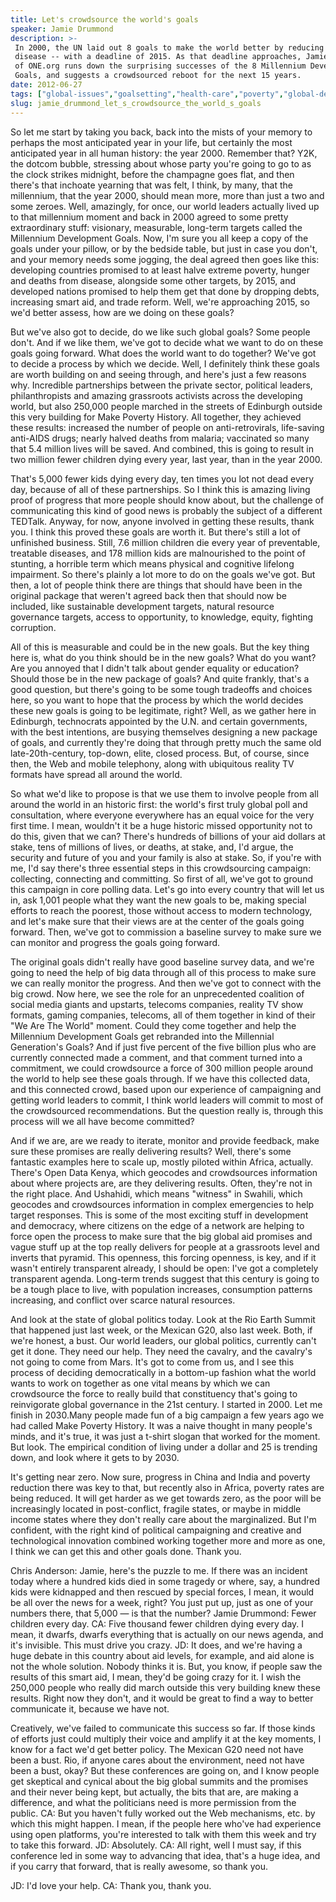 ```yaml
---
title: Let's crowdsource the world's goals
speaker: Jamie Drummond
description: >-
 In 2000, the UN laid out 8 goals to make the world better by reducing poverty and
 disease -- with a deadline of 2015. As that deadline approaches, Jamie Drummond
 of ONE.org runs down the surprising successes of the 8 Millennium Development
 Goals, and suggests a crowdsourced reboot for the next 15 years.
date: 2012-06-27
tags: ["global-issues","goalsetting","health-care","poverty","global-development"]
slug: jamie_drummond_let_s_crowdsource_the_world_s_goals
---
```


So let me start by taking you back, back into the mists of your memory to perhaps the most
anticipated year in your life, but certainly the most anticipated year in all human
history: the year 2000. Remember that? Y2K, the dotcom bubble, stressing about whose party
you're going to go to as the clock strikes midnight, before the champagne goes flat, and
then there's that inchoate yearning that was felt, I think, by many, that the millennium,
that the year 2000, should mean more, more than just a two and some zeroes. Well,
amazingly, for once, our world leaders actually lived up to that millennium moment and
back in 2000 agreed to some pretty extraordinary stuff: visionary, measurable, long-term
targets called the Millennium Development Goals. Now, I'm sure you all keep a copy of the
goals under your pillow, or by the bedside table, but just in case you don't, and your
memory needs some jogging, the deal agreed then goes like this: developing countries
promised to at least halve extreme poverty, hunger and deaths from disease, alongside some
other targets, by 2015, and developed nations promised to help them get that done by
dropping debts, increasing smart aid, and trade reform. Well, we're approaching 2015, so
we'd better assess, how are we doing on these goals?

But we've also got to decide, do we like such global goals? Some people don't. And if we
like them, we've got to decide what we want to do on these goals going forward. What does
the world want to do together? We've got to decide a process by which we decide. Well, I
definitely think these goals are worth building on and seeing through, and here's just a
few reasons why. Incredible partnerships between the private sector, political leaders,
philanthropists and amazing grassroots activists across the developing world, but also
250,000 people marched in the streets of Edinburgh outside this very building for Make
Poverty History. All together, they achieved these results: increased the number of people
on anti-retrovirals, life-saving anti-AIDS drugs; nearly halved deaths from malaria;
vaccinated so many that 5.4 million lives will be saved. And combined, this is going to
result in two million fewer children dying every year, last year, than in the year
2000.

That's 5,000 fewer kids dying every day, ten times you lot not dead every day, because of
all of these partnerships. So I think this is amazing living proof of progress that more
people should know about, but the challenge of communicating this kind of good news is
probably the subject of a different TEDTalk. Anyway, for now, anyone involved in getting
these results, thank you. I think this proved these goals are worth it. But there's still a
lot of unfinished business. Still, 7.6 million children die every year of preventable,
treatable diseases, and 178 million kids are malnourished to the point of stunting, a
horrible term which means physical and cognitive lifelong impairment. So there's plainly a
lot more to do on the goals we've got. But then, a lot of people think there are things
that should have been in the original package that weren't agreed back then that should
now be included, like sustainable development targets, natural resource governance
targets, access to opportunity, to knowledge, equity, fighting corruption.

All of this is measurable and could be in the new goals. But the key thing here is, what do
you think should be in the new goals? What do you want? Are you annoyed that I didn't talk
about gender equality or education? Should those be in the new package of goals? And quite
frankly, that's a good question, but there's going to be some tough tradeoffs and choices
here, so you want to hope that the process by which the world decides these new goals is
going to be legitimate, right? Well, as we gather here in Edinburgh, technocrats appointed
by the U.N. and certain governments, with the best intentions, are busying themselves
designing a new package of goals, and currently they're doing that through pretty much the
same old late-20th-century, top-down, elite, closed process. But, of course, since then,
the Web and mobile telephony, along with ubiquitous reality TV formats have spread all
around the world.

So what we'd like to propose is that we use them to involve people from all around the
world in an historic first: the world's first truly global poll and consultation, where
everyone everywhere has an equal voice for the very first time. I mean, wouldn't it be a
huge historic missed opportunity not to do this, given that we can? There's hundreds of
billions of your aid dollars at stake, tens of millions of lives, or deaths, at stake,
and, I'd argue, the security and future of you and your family is also at stake. So, if
you're with me, I'd say there's three essential steps in this crowdsourcing campaign:
collecting, connecting and committing. So first of all, we've got to ground this campaign
in core polling data. Let's go into every country that will let us in, ask 1,001 people
what they want the new goals to be, making special efforts to reach the poorest, those
without access to modern technology, and let's make sure that their views are at the
center of the goals going forward. Then, we've got to commission a baseline survey to make
sure we can monitor and progress the goals going forward.

The original goals didn't really have good baseline survey data, and we're going to need
the help of big data through all of this process to make sure we can really monitor the
progress. And then we've got to connect with the big crowd. Now here, we see the role for
an unprecedented coalition of social media giants and upstarts, telecoms companies,
reality TV show formats, gaming companies, telecoms, all of them together in kind of their
"We Are The World" moment. Could they come together and help the Millennium Development
Goals get rebranded into the Millennial Generation's Goals? And if just five percent of
the five billion plus who are currently connected made a comment, and that comment turned
into a commitment, we could crowdsource a force of 300 million people around the world to
help see these goals through. If we have this collected data, and this connected crowd,
based upon our experience of campaigning and getting world leaders to commit, I think
world leaders will commit to most of the crowdsourced recommendations. But the question
really is, through this process will we all have become committed?

And if we are, are we ready to iterate, monitor and provide feedback, make sure these
promises are really delivering results? Well, there's some fantastic examples here to scale
up, mostly piloted within Africa, actually. There's Open Data Kenya, which geocodes and
crowdsources information about where projects are, are they delivering results. Often,
they're not in the right place. And Ushahidi, which means "witness" in Swahili, which
geocodes and crowdsources information in complex emergencies to help target responses.
This is some of the most exciting stuff in development and democracy, where citizens on
the edge of a network are helping to force open the process to make sure that the big
global aid promises and vague stuff up at the top really delivers for people at a
grassroots level and inverts that pyramid. This openness, this forcing openness, is key,
and if it wasn't entirely transparent already, I should be open: I've got a completely
transparent agenda. Long-term trends suggest that this century is going to be a tough place
to live, with population increases, consumption patterns increasing, and conflict over
scarce natural resources.

And look at the state of global politics today. Look at the Rio Earth Summit that happened
just last week, or the Mexican G20, also last week. Both, if we're honest, a bust. Our
world leaders, our global politics, currently can't get it done. They need our help. They
need the cavalry, and the cavalry's not going to come from Mars. It's got to come from us,
and I see this process of deciding democratically in a bottom-up fashion what the world
wants to work on together as one vital means by which we can crowdsource the force to
really build that constituency that's going to reinvigorate global governance in the 21st
century. I started in 2000. Let me finish in 2030.Many people made fun of a big campaign a
few years ago we had called Make Poverty History. It was a naive thought in many people's
minds, and it's true, it was just a t-shirt slogan that worked for the moment. But look.
The empirical condition of living under a dollar and 25 is trending down, and look where
it gets to by 2030.

It's getting near zero. Now sure, progress in China and India and poverty reduction there
was key to that, but recently also in Africa, poverty rates are being reduced. It will get
harder as we get towards zero, as the poor will be increasingly located in post-conflict,
fragile states, or maybe in middle income states where they don't really care about the
marginalized. But I'm confident, with the right kind of political campaigning and creative
and technological innovation combined working together more and more as one, I think we
can get this and other goals done. Thank you. 

Chris Anderson: Jamie, here's the puzzle to me. If there was an incident today where a
hundred kids died in some tragedy or where, say, a hundred kids were kidnapped and then
rescued by special forces, I mean, it would be all over the news for a week, right? You
just put up, just as one of your numbers there, that 5,000 — is that the number? Jamie
Drummond: Fewer children every day. CA: Five thousand fewer children dying every day. I
mean, it dwarfs, dwarfs everything that is actually on our news agenda, and it's
invisible. This must drive you crazy. JD: It does, and we're having a huge debate in this
country about aid levels, for example, and aid alone is not the whole solution. Nobody
thinks it is. But, you know, if people saw the results of this smart aid, I mean, they'd
be going crazy for it. I wish the 250,000 people who really did march outside this very
building knew these results. Right now they don't, and it would be great to find a way to
better communicate it, because we have not.

Creatively, we've failed to communicate this success so far. If those kinds of efforts
just could multiply their voice and amplify it at the key moments, I know for a fact we'd
get better policy. The Mexican G20 need not have been a bust. Rio, if anyone cares about
the environment, need not have been a bust, okay? But these conferences are going on, and
I know people get skeptical and cynical about the big global summits and the promises and
their never being kept, but actually, the bits that are, are making a difference, and what
the politicians need is more permission from the public. CA: But you haven't fully worked
out the Web mechanisms, etc. by which this might happen. I mean, if the people here who've
had experience using open platforms, you're interested to talk with them this week and try
to take this forward. JD: Absolutely. CA: All right, well I must say, if this conference
led in some way to advancing that idea, that's a huge idea, and if you carry that forward,
that is really awesome, so thank you.

JD: I'd love your help. CA: Thank you, thank you.

<!--
ad_duration=3.33
event="TEDGlobal 2012"
external_start_time=0
intro_duration=11.82
is_subtitle_required="False"
is_talk_featured="True"
language="en"
language_swap="False"
native_language="en"
number_of_related_talks=6
number_of_speakers=1
number_of_subtitled_videos=22
number_of_tags=5
number_of_talk_download_languages=22
number_of_talk_more_resources=0
number_of_talk_recommendations=0
number_of_talks_take_actions=0
post_ad_duration=0.83
published_timestamp="2012-07-17 15:07:32"
recording_date="2012-06-27"
speaker_description="Anti-poverty activist"
speaker_is_published=1
speaker_name="Jamie Drummond"
talk_name="Let's crowdsource the world's goals"
talks_tags=["global-issues","goalsetting","health-care","poverty","global-development"]
url_audio="https://download.ted.com/talks/JamieDrummond_2012G.mp3?apikey=acme-roadrunner"
url_photo_speaker="https://pe.tedcdn.com/images/ted/4bde469d31477854b5fd28399d2bdd3dbb28956f_254x191.jpg"
url_photo_talk="https://pe.tedcdn.com/images/ted/8a2d1681d687b0ccb065b08d2f153af19258b2b5_800x600.jpg"
url_webpage="https://www.ted.com/talks/jamie_drummond_let_s_crowdsource_the_world_s_goals"
video_type_name="TED Stage Talk"
-->